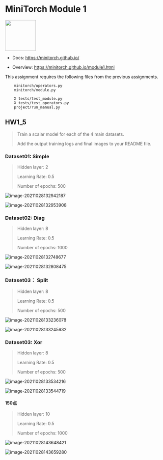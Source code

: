 # MiniTorch Module 1

<img src="https://minitorch.github.io/_images/match.png" width="100px">

* Docs: https://minitorch.github.io/

* Overview: https://minitorch.github.io/module1.html

This assignment requires the following files from the previous assignments.

        minitorch/operators.py 
        minitorch/module.py 
        
        X tests/test_module.py 
        X tests/test_operators.py 
        project/run_manual.py





## HW1_5

> Train a scalar model for each of the 4 main datasets.
>
> Add the output training logs and final images to your README file.

### Dataset01: Simple

> Hidden layer: 2
>
> Learning Rate: 0.5
>
> Number of epochs: 500

![image-20211028132942187](assets/image-20211028132942187.png)

![image-20211028132953908](assets/image-20211028132953908.png)





### Dataset02: Diag

> Hidden layer: 8
>
> Learning Rate: 0.5
>
> Number of epochs: 1000

![image-20211028132748677](assets/image-20211028132748677.png)

![image-20211028132808475](assets/image-20211028132808475.png)

### Dataset03： Split

> Hidden layer: 8
>
> Learning Rate: 0.5
>
> Number of epochs: 500

![image-20211028133236078](assets/image-20211028133236078.png)

![image-20211028133245632](assets/image-20211028133245632.png)

### Dataset03: Xor

> Hidden layer: 8
>
> Learning Rate: 0.5
>
> Number of epochs: 500

![image-20211028133534216](assets/image-20211028133534216.png)

![image-20211028133544719](assets/image-20211028133544719.png)

#### 150点

> Hidden layer: 10
>
> Learning Rate: 0.5
>
> Number of epochs: 1000

![image-20211028143648421](assets/image-20211028143648421.png)

![image-20211028143659280](assets/image-20211028143659280.png)
